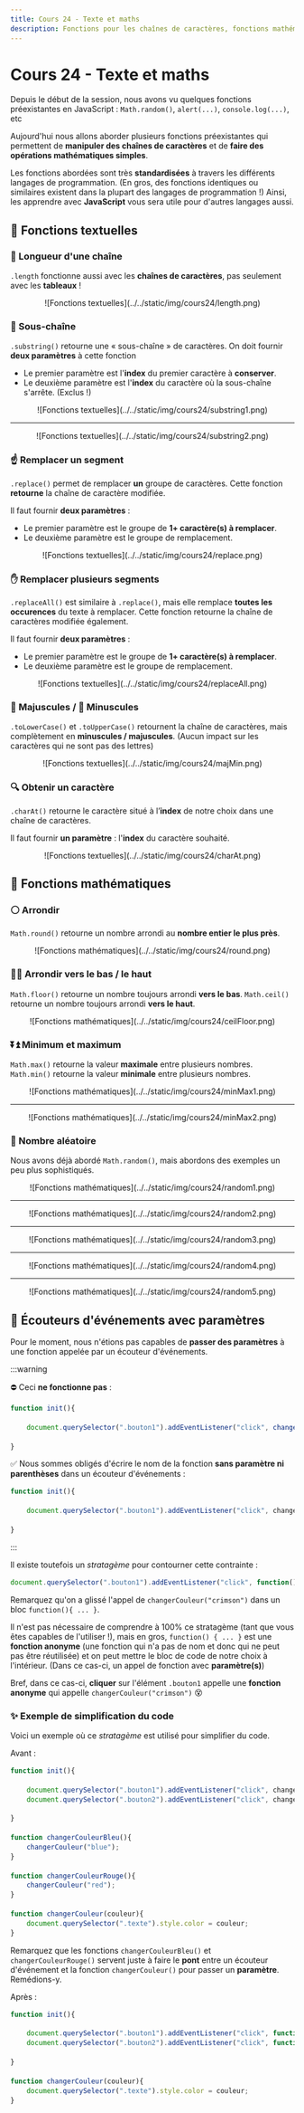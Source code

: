 ```yaml
---
title: Cours 24 - Texte et maths
description: Fonctions pour les chaînes de caractères, fonctions mathématiques et commenter ses fonctions
---
```


# Cours 24 - Texte et maths

Depuis le début de la session, nous avons vu quelques fonctions préexistantes en JavaScript : `Math.random()`, `alert(...)`, `console.log(...)`, etc

Aujourd'hui nous allons aborder plusieurs fonctions préexistantes qui permettent de **manipuler des chaînes de caractères** et de **faire des opérations mathématiques simples**.

Les fonctions abordées sont très **standardisées** à travers les différents langages de programmation. (En gros, des fonctions identiques ou similaires existent dans la plupart des langages de programmation !) Ainsi, les apprendre avec **JavaScript** vous sera utile pour d'autres langages aussi.

## 📝 Fonctions textuelles

### 📏 Longueur d'une chaîne

`.length` fonctionne aussi avec les **chaînes de caractères**, pas seulement avec les **tableaux** !

<center>![Fonctions textuelles](../../static/img/cours24/length.png)</center>

### 🤏 Sous-chaîne

`.substring()` retourne une « sous-chaîne » de caractères. On doit fournir **deux paramètres** à cette fonction 

* Le premier paramètre est l'**index** du premier caractère à **conserver**.
* Le deuxième paramètre est l'**index** du caractère où la sous-chaîne s'arrête. (Exclus !)

<center>![Fonctions textuelles](../../static/img/cours24/substring1.png)</center>

<hr/>

<center>![Fonctions textuelles](../../static/img/cours24/substring2.png)</center>

### ☝ Remplacer un segment

`.replace()` permet de remplacer **un** groupe de caractères. Cette fonction **retourne** la chaîne de caractère modifiée.

Il faut fournir **deux paramètres** :

* Le premier paramètre est le groupe de **1+ caractère(s) à remplacer**.
* Le deuxième paramètre est le groupe de remplacement.

<center>![Fonctions textuelles](../../static/img/cours24/replace.png)</center>

### ✋ Remplacer plusieurs segments

`.replaceAll()` est similaire à `.replace()`, mais elle remplace **toutes les occurences** du texte à remplacer. Cette fonction retourne la chaîne de caractères modifiée également.

Il faut fournir **deux paramètres** :

* Le premier paramètre est le groupe de **1+ caractère(s) à remplacer**.
* Le deuxième paramètre est le groupe de remplacement.

<center>![Fonctions textuelles](../../static/img/cours24/replaceAll.png)</center>

### 📢 Majuscules / 🤫 Minuscules

`.toLowerCase()` et `.toUpperCase()` retournent la chaîne de caractères, mais complètement en **minuscules / majuscules**. (Aucun impact sur les caractères qui ne sont pas des lettres)

<center>![Fonctions textuelles](../../static/img/cours24/majMin.png)</center>

### 🔍 Obtenir un caractère

`.charAt()` retourne le caractère situé à l’**index** de notre choix dans une chaîne de caractères.

Il faut fournir **un paramètre** : l'**index** du caractère souhaité.

<center>![Fonctions textuelles](../../static/img/cours24/charAt.png)</center>

## 🧮 Fonctions mathématiques

### ⚪ Arrondir

`Math.round()` retourne un nombre arrondi au **nombre entier le plus près**. 

<center>![Fonctions mathématiques](../../static/img/cours24/round.png)</center>

### 🔽🔼 Arrondir vers le bas / le haut

`Math.floor()` retourne un nombre toujours arrondi **vers le bas**.
`Math.ceil()` retourne un nombre toujours arrondi **vers le haut**.

<center>![Fonctions mathématiques](../../static/img/cours24/ceilFloor.png)</center>

### ⏬⏫ Minimum et maximum

`Math.max()` retourne la valeur **maximale** entre plusieurs nombres.
`Math.min()` retourne la valeur **minimale** entre plusieurs nombres.

<center>![Fonctions mathématiques](../../static/img/cours24/minMax1.png)</center>

<hr/>

<center>![Fonctions mathématiques](../../static/img/cours24/minMax2.png)</center>

### 🎲 Nombre aléatoire

Nous avons déjà abordé `Math.random()`, mais abordons des exemples un peu plus sophistiqués.

<center>![Fonctions mathématiques](../../static/img/cours24/random1.png)</center>

<hr/>

<center>![Fonctions mathématiques](../../static/img/cours24/random2.png)</center>

<hr/>

<center>![Fonctions mathématiques](../../static/img/cours24/random3.png)</center>

<hr/>

<center>![Fonctions mathématiques](../../static/img/cours24/random4.png)</center>

<hr/>

<center>![Fonctions mathématiques](../../static/img/cours24/random5.png)</center>

## 📢 Écouteurs d'événements avec paramètres

Pour le moment, nous n'étions pas capables de **passer des paramètres** à une fonction appelée par un écouteur d'événements.

:::warning

⛔ Ceci **ne fonctionne pas** :

```js showLineNumbers
function init(){

    document.querySelector(".bouton1").addEventListener("click", changerCouleur("crimson"));

}
```

✅ Nous sommes obligés d'écrire le nom de la fonction **sans paramètre ni parenthèses** dans un écouteur d'événements :

```js showLineNumbers
function init(){

    document.querySelector(".bouton1").addEventListener("click", changerCouleur);

}
```

:::

Il existe toutefois un *stratagème* pour contourner cette contrainte :

```js
document.querySelector(".bouton1").addEventListener("click", function(){ changerCouleur("crimson") });
```

Remarquez qu'on a glissé l'appel de `changerCouleur("crimson")` dans un bloc `function(){ ... }`.

Il n'est pas nécessaire de comprendre à 100% ce stratagème (tant que vous êtes capables de l'utiliser !), mais en gros, `function() { ... }` est une **fonction anonyme** (une fonction qui n'a pas de nom et donc qui ne peut pas être réutilisée) et on peut mettre le bloc de code de notre choix à l'intérieur. (Dans ce cas-ci, un appel de fonction avec **paramètre(s)**)

Bref, dans ce cas-ci, **cliquer** sur l'élément `.bouton1` appelle une **fonction anonyme** qui appelle `changerCouleur("crimson")` 😵

### ✨ Exemple de simplification du code

Voici un exemple où ce *stratagème* est utilisé pour simplifier du code.

Avant :

```js showLineNumbers
function init(){

    document.querySelector(".bouton1").addEventListener("click", changerCouleurBleu);
    document.querySelector(".bouton2").addEventListener("click", changerCouleurRouge);

}

function changerCouleurBleu(){
    changerCouleur("blue");
}

function changerCouleurRouge(){
    changerCouleur("red");
}

function changerCouleur(couleur){
    document.querySelector(".texte").style.color = couleur;
}
```

Remarquez que les fonctions `changerCouleurBleu()` et `changerCouleurRouge()` servent juste à faire le **pont** entre un écouteur d'événement et la fonction `changerCouleur()` pour passer un **paramètre**. Remédions-y.

Après :

```js showLineNumbers
function init(){

    document.querySelector(".bouton1").addEventListener("click", function(){ changerCouleur("blue") });
    document.querySelector(".bouton2").addEventListener("click", function(){ changerCouleur("red") });

}

function changerCouleur(couleur){
    document.querySelector(".texte").style.color = couleur;
}
```